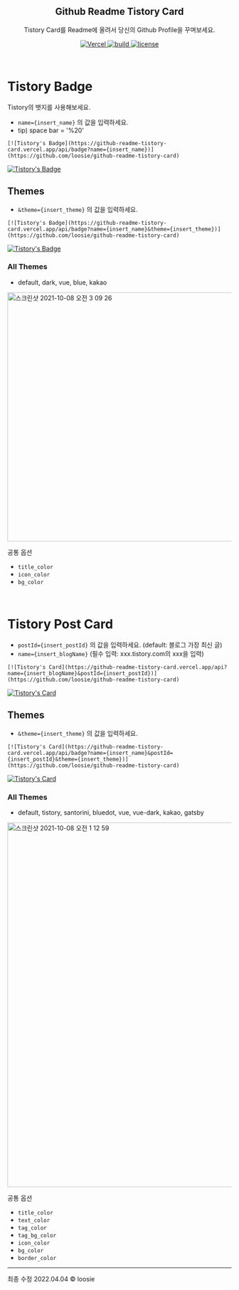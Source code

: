 <h2 align="center"> Github Readme Tistory Card </h2>
<p align="center">Tistory Card를 Readme에 올려서 당신의 Github Profile을 꾸며보세요.</p>

<p align="center">
<a href="https://vercel.com/loosie/github-readme-tistory-card">
  <img alt="Vercel" src="https://camo.githubusercontent.com/450fce3bb376c91fa1fba519f9944989f473fe74436b80d653cebf3f463fe471/68747470733a2f2f696d672e736869656c64732e696f2f6769746875622f6465706c6f796d656e74732f6a616b656a61727669732f6a6172762e69732f70726f64756374696f6e3f6c6162656c3d76657263656c266c6f676f3d76657263656c266c6f676f436f6c6f723d7768697465" />
  
<a href="https://vercel.com/loosie/github-readme-tistory-card">
  <img alt="build" src="https://img.shields.io/badge/build-success-brightgreen" />
</a>
  
  <a href="https://github.com/loosie/github-readme-tistory-card/blob/main/LICENSE">
  <img alt="license" src="https://img.shields.io/badge/license-MIT-blue" />
</a>

</p>

<br/>

# Tistory Badge

Tistory의 뱃지를 사용해보세요.

- `name={insert_name}` 의 값을 입력하세요.
- tip) space bar = '%20'

```
[![Tistory's Badge](https://github-readme-tistory-card.vercel.app/api/badge?name={insert_name})](https://github.com/loosie/github-readme-tistory-card)

```

<a href="https://loosie.tistory.com/">
  <img alt="Tistory's Badge" src="https://github-readme-tistory-card.vercel.app/api/badge?name=Tistory Badge" />
</a>

## Themes

- `&theme={insert_theme}` 의 값을 입력하세요.

```
[![Tistory's Badge](https://github-readme-tistory-card.vercel.app/api/badge?name={insert_name}&theme={insert_theme})](https://github.com/loosie/github-readme-tistory-card)

```

<a href="https://loosie.tistory.com/">
  <img alt="Tistory's Badge" src="https://github-readme-tistory-card.vercel.app/api/badge?name=Tistory Badge&theme=blue" />
</a>

### All Themes

- default, dark, vue, blue, kakao
  
<img width="560" alt="스크린샷 2021-10-08 오전 3 09 26" src="https://user-images.githubusercontent.com/54282927/136439742-21a3698f-cacb-459a-8470-c61a47d7ba97.png">

공통 옵션

- `title_color`
- `icon_color`
- `bg_color`

<br/>



# Tistory Post Card
- `postId={insert_postId}` 의 값을 입력하세요. (default: 블로그 가장 최신 글)
- `name={insert_blogName}` (필수 입력: xxx.tistory.com의 xxx을 입력)

```
[![Tistory's Card](https://github-readme-tistory-card.vercel.app/api?name={insert_blogName}&postId={insert_postId})](https://github.com/loosie/github-readme-tistory-card)

```

[![Tistory's Card](https://github-readme-tistory-card.vercel.app/api?name=loosie&postId=497)](https://loosie.tistory.com/497)

## Themes

- `&theme={insert_theme}` 의 값을 입력하세요.

```
[![Tistory's Card](https://github-readme-tistory-card.vercel.app/api/badge?name={insert_name}&postId={insert_postId}&theme={insert_theme})](https://github.com/loosie/github-readme-tistory-card)

```

[![Tistory's Card](https://github-readme-tistory-card.vercel.app/api?name=loosie&postId=497&theme=bluedot)](https://loosie.tistory.com/497)

### All Themes

- default, tistory, santorini, bluedot, vue, vue-dark, kakao, gatsby
  
<img width="820" alt="스크린샷 2021-10-08 오전 1 12 59" src="https://user-images.githubusercontent.com/54282927/136437771-aac28fa5-9f0d-4312-b82f-66267d45cd05.png">

공통 옵션

- `title_color`
- `text_color`
- `tag_color`
- `tag_bg_color`
- `icon_color`
- `bg_color`
- `border_color`

---

최종 수정 2022.04.04 © loosie
